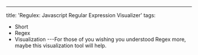 ---
title: 'Regulex: Javascript Regular Expression Visualizer'
tags:
- Short
- Regex
- Visualization
---For those of you wishing you understood Regex more, maybe this visualization tool will help.
